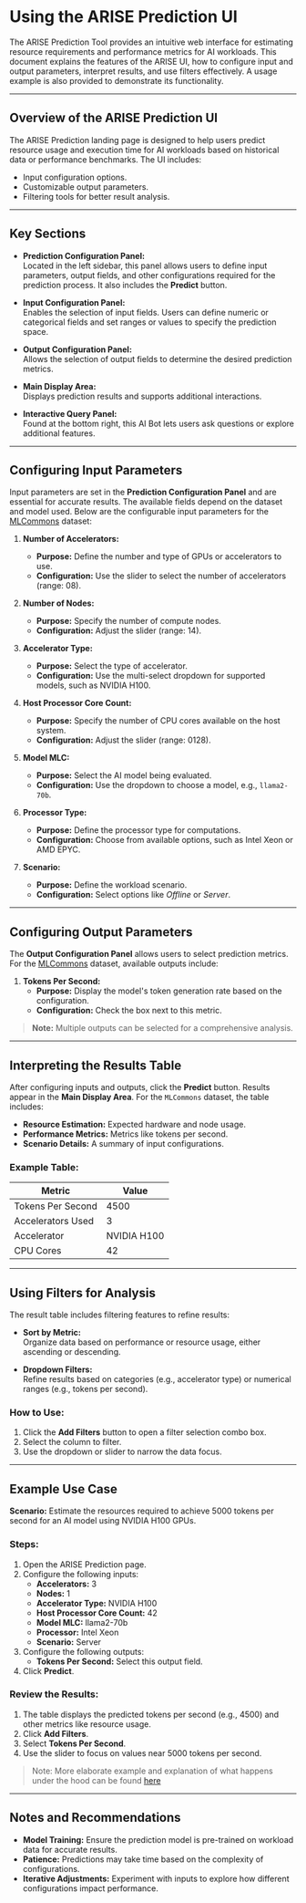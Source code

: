 # Using the ARISE Prediction UI

The ARISE Prediction Tool provides an intuitive web interface for estimating resource requirements and performance metrics for AI workloads. This document explains the features of the ARISE UI, how to configure input and output parameters, interpret results, and use filters effectively. A usage example is also provided to demonstrate its functionality.

---

## Overview of the ARISE Prediction UI

The ARISE Prediction landing page is designed to help users predict resource usage and execution time for AI workloads based on historical data or performance benchmarks. The UI includes:

- Input configuration options.
- Customizable output parameters.
- Filtering tools for better result analysis.

---

## Key Sections

- **Prediction Configuration Panel:**  
  Located in the left sidebar, this panel allows users to define input parameters, output fields, and other configurations required for the prediction process. It also includes the **Predict** button.

- **Input Configuration Panel:**  
  Enables the selection of input fields. Users can define numeric or categorical fields and set ranges or values to specify the prediction space.

- **Output Configuration Panel:**  
  Allows the selection of output fields to determine the desired prediction metrics.

- **Main Display Area:**  
  Displays prediction results and supports additional interactions.

- **Interactive Query Panel:**  
  Found at the bottom right, this AI Bot lets users ask questions or explore additional features.

---

## Configuring Input Parameters

Input parameters are set in the **Prediction Configuration Panel** and are essential for accurate results.
The available fields depend on the dataset and model used. 
Below are the configurable input parameters for the [MLCommons](../../examples/MLCommons) dataset:

1. **Number of Accelerators:**  
   - **Purpose:** Define the number and type of GPUs or accelerators to use.  
   - **Configuration:** Use the slider to select the number of accelerators (range: 08).

2. **Number of Nodes:**  
   - **Purpose:** Specify the number of compute nodes.  
   - **Configuration:** Adjust the slider (range: 14).

3. **Accelerator Type:**  
   - **Purpose:** Select the type of accelerator.  
   - **Configuration:** Use the multi-select dropdown for supported models, such as NVIDIA H100.

4. **Host Processor Core Count:**  
   - **Purpose:** Specify the number of CPU cores available on the host system.  
   - **Configuration:** Adjust the slider (range: 0128).

5. **Model MLC:**  
   - **Purpose:** Select the AI model being evaluated.  
   - **Configuration:** Use the dropdown to choose a model, e.g., `llama2-70b`.

6. **Processor Type:**  
   - **Purpose:** Define the processor type for computations.  
   - **Configuration:** Choose from available options, such as Intel Xeon or AMD EPYC.

7. **Scenario:**  
   - **Purpose:** Define the workload scenario.  
   - **Configuration:** Select options like *Offline* or *Server*.

---

## Configuring Output Parameters

The **Output Configuration Panel** allows users to select prediction metrics. 
For the [MLCommons](../../examples/MLCommons) dataset, available outputs include:

1. **Tokens Per Second:**  
   - **Purpose:** Display the model's token generation rate based on the configuration.  
   - **Configuration:** Check the box next to this metric.

> **Note:** Multiple outputs can be selected for a comprehensive analysis.

---

## Interpreting the Results Table

After configuring inputs and outputs, click the **Predict** button. Results appear in the **Main Display Area**. For the `MLCommons` dataset, the table includes:

- **Resource Estimation:** Expected hardware and node usage.
- **Performance Metrics:** Metrics like tokens per second.
- **Scenario Details:** A summary of input configurations.

### Example Table:

| Metric               | Value         |
|-----------------------|---------------|
| Tokens Per Second     | 4500          |
| Accelerators Used     | 3             |
| Accelerator           | NVIDIA H100   |
| CPU Cores             | 42            |

---

## Using Filters for Analysis

The result table includes filtering features to refine results:

- **Sort by Metric:**  
  Organize data based on performance or resource usage, either ascending or descending.

- **Dropdown Filters:**  
  Refine results based on categories (e.g., accelerator type) or numerical ranges (e.g., tokens per second).  

### How to Use:
1. Click the **Add Filters** button to open a filter selection combo box.
2. Select the column to filter.
3. Use the dropdown or slider to narrow the data focus.

---

## Example Use Case

**Scenario:** Estimate the resources required to achieve 5000 tokens per second for an AI model using NVIDIA H100 GPUs.

### Steps:

1. Open the ARISE Prediction page.
2. Configure the following inputs:
   - **Accelerators:** 3  
   - **Nodes:** 1  
   - **Accelerator Type:** NVIDIA H100  
   - **Host Processor Core Count:** 42  
   - **Model MLC:** llama2-70b  
   - **Processor:** Intel Xeon  
   - **Scenario:** Server  
3. Configure the following outputs:
   - **Tokens Per Second:** Select this output field.  
4. Click **Predict**.

### Review the Results:

1. The table displays the predicted tokens per second (e.g., 4500) and other metrics like resource usage.
2. Click **Add Filters**.  
3. Select **Tokens Per Second**.  
4. Use the slider to focus on values near 5000 tokens per second.

> Note: More elaborate example and explanation of what happens under the hood can be found [here](../../doc/example.md)

---

## Notes and Recommendations

- **Model Training:** Ensure the prediction model is pre-trained on workload data for accurate results.  
- **Patience:** Predictions may take time based on the complexity of configurations.  
- **Iterative Adjustments:** Experiment with inputs to explore how different configurations impact performance.
